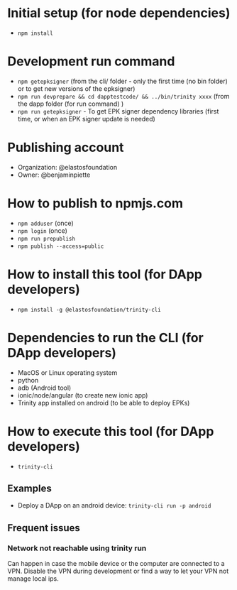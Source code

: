 # Initial setup (for node dependencies)

- `npm install`

# Development run command
- `npm getepksigner` (from the cli/ folder - only the first time (no bin folder) or to get new versions of the epksigner)
- `npm run devprepare && cd dapptestcode/ && ../bin/trinity xxxx` (from the dapp folder (for run command) )
- `npm run getepksigner` - To get EPK signer dependency libraries (first time, or when an EPK signer update is needed)

# Publishing account

- Organization: @elastosfoundation
- Owner: @benjaminpiette

# How to publish to npmjs.com

- `npm adduser` (once)
- `npm login` (once)
- `npm run prepublish`
- `npm publish --access=public`

# How to install this tool (for DApp developers)

- `npm install -g @elastosfoundation/trinity-cli`

# Dependencies to run the CLI (for DApp developers)

- MacOS or Linux operating system
- python
- adb (Android tool)
- ionic/node/angular (to create new ionic app)
- Trinity app installed on android (to be able to deploy EPKs)

# How to execute this tool (for DApp developers)

- `trinity-cli`

## Examples

- Deploy a DApp on an android device: `trinity-cli run -p android`

## Frequent issues

### Network not reachable using trinity run

Can happen in case the mobile device or the computer are connected to a VPN. Disable the VPN during development or find a way to let your VPN not manage local ips.